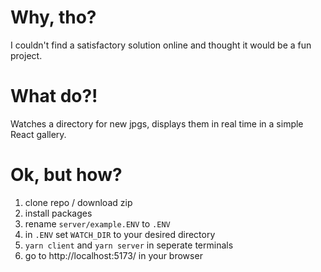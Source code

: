 # Why, tho?

I couldn't find a satisfactory solution online and thought it would be a fun project.

# What do?!

Watches a directory for new jpgs, displays them in real time in a simple React gallery.

# Ok, but how?

1. clone repo / download zip
2. install packages
3. rename `server/example.ENV` to `.ENV`
4. in `.ENV` set `WATCH_DIR` to your desired directory
5. `yarn client` and `yarn server` in seperate terminals
6. go to http://localhost:5173/ in your browser
